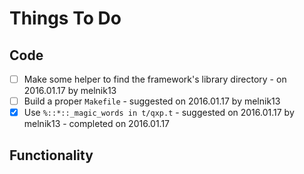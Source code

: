 Things To Do
============

Code
----

 - [ ] Make some helper to find the framework's library directory
        - on 2016.01.17 by melnik13
 - [ ] Build a proper `Makefile`
        - suggested on 2016.01.17 by melnik13
 - [x] Use `%::*::_magic_words in t/qxp.t`
        - suggested on 2016.01.17 by melnik13
        - completed on 2016.01.17

Functionality
-------------
